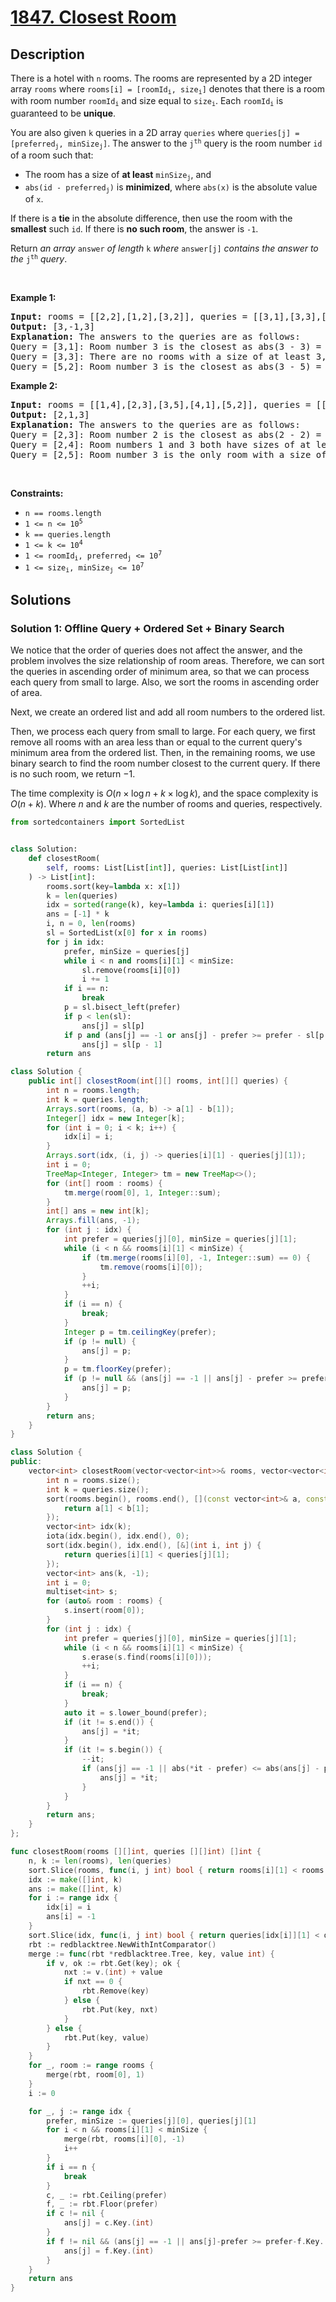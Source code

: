 # [1847. Closest Room](https://leetcode.com/problems/closest-room)


## Description

<p>There is a hotel with <code>n</code> rooms. The rooms are represented by a 2D integer array <code>rooms</code> where <code>rooms[i] = [roomId<sub>i</sub>, size<sub>i</sub>]</code> denotes that there is a room with room number <code>roomId<sub>i</sub></code> and size equal to <code>size<sub>i</sub></code>. Each <code>roomId<sub>i</sub></code> is guaranteed to be <strong>unique</strong>.</p>

<p>You are also given <code>k</code> queries in a 2D array <code>queries</code> where <code>queries[j] = [preferred<sub>j</sub>, minSize<sub>j</sub>]</code>. The answer to the <code>j<sup>th</sup></code> query is the room number <code>id</code> of a room such that:</p>

<ul>
	<li>The room has a size of <strong>at least</strong> <code>minSize<sub>j</sub></code>, and</li>
	<li><code>abs(id - preferred<sub>j</sub>)</code> is <strong>minimized</strong>, where <code>abs(x)</code> is the absolute value of <code>x</code>.</li>
</ul>

<p>If there is a <strong>tie</strong> in the absolute difference, then use the room with the <strong>smallest</strong> such <code>id</code>. If there is <strong>no such room</strong>, the answer is <code>-1</code>.</p>

<p>Return <em>an array </em><code>answer</code><em> of length </em><code>k</code><em> where </em><code>answer[j]</code><em> contains the answer to the </em><code>j<sup>th</sup></code><em> query</em>.</p>

<p>&nbsp;</p>
<p><strong class="example">Example 1:</strong></p>

<pre>
<strong>Input:</strong> rooms = [[2,2],[1,2],[3,2]], queries = [[3,1],[3,3],[5,2]]
<strong>Output:</strong> [3,-1,3]
<strong>Explanation: </strong>The answers to the queries are as follows:
Query = [3,1]: Room number 3 is the closest as abs(3 - 3) = 0, and its size of 2 is at least 1. The answer is 3.
Query = [3,3]: There are no rooms with a size of at least 3, so the answer is -1.
Query = [5,2]: Room number 3 is the closest as abs(3 - 5) = 2, and its size of 2 is at least 2. The answer is 3.</pre>

<p><strong class="example">Example 2:</strong></p>

<pre>
<strong>Input:</strong> rooms = [[1,4],[2,3],[3,5],[4,1],[5,2]], queries = [[2,3],[2,4],[2,5]]
<strong>Output:</strong> [2,1,3]
<strong>Explanation: </strong>The answers to the queries are as follows:
Query = [2,3]: Room number 2 is the closest as abs(2 - 2) = 0, and its size of 3 is at least 3. The answer is 2.
Query = [2,4]: Room numbers 1 and 3 both have sizes of at least 4. The answer is 1 since it is smaller.
Query = [2,5]: Room number 3 is the only room with a size of at least 5. The answer is 3.</pre>

<p>&nbsp;</p>
<p><strong>Constraints:</strong></p>

<ul>
	<li><code>n == rooms.length</code></li>
	<li><code>1 &lt;= n &lt;= 10<sup>5</sup></code></li>
	<li><code>k == queries.length</code></li>
	<li><code>1 &lt;= k &lt;= 10<sup>4</sup></code></li>
	<li><code>1 &lt;= roomId<sub>i</sub>, preferred<sub>j</sub> &lt;= 10<sup>7</sup></code></li>
	<li><code>1 &lt;= size<sub>i</sub>, minSize<sub>j</sub> &lt;= 10<sup>7</sup></code></li>
</ul>

## Solutions

### Solution 1: Offline Query + Ordered Set + Binary Search

We notice that the order of queries does not affect the answer, and the problem involves the size relationship of room areas. Therefore, we can sort the queries in ascending order of minimum area, so that we can process each query from small to large. Also, we sort the rooms in ascending order of area.

Next, we create an ordered list and add all room numbers to the ordered list.

Then, we process each query from small to large. For each query, we first remove all rooms with an area less than or equal to the current query's minimum area from the ordered list. Then, in the remaining rooms, we use binary search to find the room number closest to the current query. If there is no such room, we return $-1$.

The time complexity is $O(n \times \log n + k \times \log k)$, and the space complexity is $O(n + k)$. Where $n$ and $k$ are the number of rooms and queries, respectively.

<!-- tabs:start -->

```python
from sortedcontainers import SortedList


class Solution:
    def closestRoom(
        self, rooms: List[List[int]], queries: List[List[int]]
    ) -> List[int]:
        rooms.sort(key=lambda x: x[1])
        k = len(queries)
        idx = sorted(range(k), key=lambda i: queries[i][1])
        ans = [-1] * k
        i, n = 0, len(rooms)
        sl = SortedList(x[0] for x in rooms)
        for j in idx:
            prefer, minSize = queries[j]
            while i < n and rooms[i][1] < minSize:
                sl.remove(rooms[i][0])
                i += 1
            if i == n:
                break
            p = sl.bisect_left(prefer)
            if p < len(sl):
                ans[j] = sl[p]
            if p and (ans[j] == -1 or ans[j] - prefer >= prefer - sl[p - 1]):
                ans[j] = sl[p - 1]
        return ans
```

```java
class Solution {
    public int[] closestRoom(int[][] rooms, int[][] queries) {
        int n = rooms.length;
        int k = queries.length;
        Arrays.sort(rooms, (a, b) -> a[1] - b[1]);
        Integer[] idx = new Integer[k];
        for (int i = 0; i < k; i++) {
            idx[i] = i;
        }
        Arrays.sort(idx, (i, j) -> queries[i][1] - queries[j][1]);
        int i = 0;
        TreeMap<Integer, Integer> tm = new TreeMap<>();
        for (int[] room : rooms) {
            tm.merge(room[0], 1, Integer::sum);
        }
        int[] ans = new int[k];
        Arrays.fill(ans, -1);
        for (int j : idx) {
            int prefer = queries[j][0], minSize = queries[j][1];
            while (i < n && rooms[i][1] < minSize) {
                if (tm.merge(rooms[i][0], -1, Integer::sum) == 0) {
                    tm.remove(rooms[i][0]);
                }
                ++i;
            }
            if (i == n) {
                break;
            }
            Integer p = tm.ceilingKey(prefer);
            if (p != null) {
                ans[j] = p;
            }
            p = tm.floorKey(prefer);
            if (p != null && (ans[j] == -1 || ans[j] - prefer >= prefer - p)) {
                ans[j] = p;
            }
        }
        return ans;
    }
}
```

```cpp
class Solution {
public:
    vector<int> closestRoom(vector<vector<int>>& rooms, vector<vector<int>>& queries) {
        int n = rooms.size();
        int k = queries.size();
        sort(rooms.begin(), rooms.end(), [](const vector<int>& a, const vector<int>& b) {
            return a[1] < b[1];
        });
        vector<int> idx(k);
        iota(idx.begin(), idx.end(), 0);
        sort(idx.begin(), idx.end(), [&](int i, int j) {
            return queries[i][1] < queries[j][1];
        });
        vector<int> ans(k, -1);
        int i = 0;
        multiset<int> s;
        for (auto& room : rooms) {
            s.insert(room[0]);
        }
        for (int j : idx) {
            int prefer = queries[j][0], minSize = queries[j][1];
            while (i < n && rooms[i][1] < minSize) {
                s.erase(s.find(rooms[i][0]));
                ++i;
            }
            if (i == n) {
                break;
            }
            auto it = s.lower_bound(prefer);
            if (it != s.end()) {
                ans[j] = *it;
            }
            if (it != s.begin()) {
                --it;
                if (ans[j] == -1 || abs(*it - prefer) <= abs(ans[j] - prefer)) {
                    ans[j] = *it;
                }
            }
        }
        return ans;
    }
};
```

```go
func closestRoom(rooms [][]int, queries [][]int) []int {
	n, k := len(rooms), len(queries)
	sort.Slice(rooms, func(i, j int) bool { return rooms[i][1] < rooms[j][1] })
	idx := make([]int, k)
	ans := make([]int, k)
	for i := range idx {
		idx[i] = i
		ans[i] = -1
	}
	sort.Slice(idx, func(i, j int) bool { return queries[idx[i]][1] < queries[idx[j]][1] })
	rbt := redblacktree.NewWithIntComparator()
	merge := func(rbt *redblacktree.Tree, key, value int) {
		if v, ok := rbt.Get(key); ok {
			nxt := v.(int) + value
			if nxt == 0 {
				rbt.Remove(key)
			} else {
				rbt.Put(key, nxt)
			}
		} else {
			rbt.Put(key, value)
		}
	}
	for _, room := range rooms {
		merge(rbt, room[0], 1)
	}
	i := 0

	for _, j := range idx {
		prefer, minSize := queries[j][0], queries[j][1]
		for i < n && rooms[i][1] < minSize {
			merge(rbt, rooms[i][0], -1)
			i++
		}
		if i == n {
			break
		}
		c, _ := rbt.Ceiling(prefer)
		f, _ := rbt.Floor(prefer)
		if c != nil {
			ans[j] = c.Key.(int)
		}
		if f != nil && (ans[j] == -1 || ans[j]-prefer >= prefer-f.Key.(int)) {
			ans[j] = f.Key.(int)
		}
	}
	return ans
}
```

<!-- tabs:end -->

<!-- end -->
